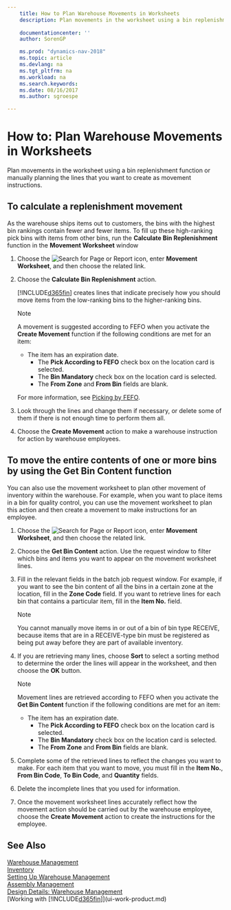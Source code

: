 ```yaml
---
    title: How to Plan Warehouse Movements in Worksheets 
    description: Plan movements in the worksheet using a bin replenishment function or manually planning the lines that you want to create as movement instructions.
    
    documentationcenter: ''
    author: SorenGP

    ms.prod: "dynamics-nav-2018"
    ms.topic: article
    ms.devlang: na
    ms.tgt_pltfrm: na
    ms.workload: na
    ms.search.keywords:
    ms.date: 08/16/2017
    ms.author: sgroespe

---
```

# How to: Plan Warehouse Movements in Worksheets
Plan movements in the worksheet using a bin replenishment function or manually planning the lines that you want to create as movement instructions.  

## To calculate a replenishment movement  
As the warehouse ships items out to customers, the bins with the highest bin rankings contain fewer and fewer items. To fill up these high-ranking pick bins with items from other bins, run the **Calculate Bin Replenishment** function in the **Movement Worksheet** window

1. Choose the ![Search for Page or Report](media/ui-search/search_small.png "Search for Page or Report icon") icon, enter **Movement Worksheet**, and then choose the related link.  
2. Choose the **Calculate Bin Replenishment** action.  

   [!INCLUDE[d365fin](includes/d365fin_md.md)] creates lines that indicate precisely how you should move items from the low-ranking bins to the higher-ranking bins.  

   > [!NOTE]
   >  A movement is suggested according to FEFO when you activate the **Create Movement** function if the following conditions are met for an item:  
   > 
   > - The item has an expiration date.  
   >   -   The **Pick According to FEFO** check box on the location card is selected.  
   >   -   The **Bin Mandatory** check box on the location card is selected.  
   >   -   The **From Zone** and **From Bin** fields are blank.  

   For more information, see [Picking by FEFO](warehouse-picking-by-fefo.md).  

3. Look through the lines and change them if necessary, or delete some of them if there is not enough time to perform them all.  
4. Choose the **Create Movement** action to make a warehouse instruction for action by warehouse employees.  

## To move the entire contents of one or more bins by using the Get Bin Content function  
You can also use the movement worksheet to plan other movement of inventory within the warehouse. For example, when you want to place items in a bin for quality control, you can use the movement worksheet to plan this action and then create a movement to make instructions for an employee.  

1. Choose the ![Search for Page or Report](media/ui-search/search_small.png "Search for Page or Report icon") icon, enter **Movement Worksheet**, and then choose the related link.  
2. Choose the **Get Bin Content** action. Use the request window to filter which bins and items you want to appear on the movement worksheet lines.  
3. Fill in the relevant fields in the batch job request window. For example, if you want to see the bin content of all the bins in a certain zone at the location, fill in the **Zone Code** field. If you want to retrieve lines for each bin that contains a particular item, fill in the **Item No.** field.  

   > [!NOTE]  
   >  You cannot manually move items in or out of a bin of bin type RECEIVE, because items that are in a RECEIVE-type bin must be registered as being put away before they are part of available inventory.  

4. If you are retrieving many lines, choose **Sort** to select a sorting method to determine the order the lines will appear in the worksheet, and then choose the **OK** button.  

   > [!NOTE]
   >  Movement lines are retrieved according to FEFO when you activate the **Get Bin Content** function if the following conditions are met for an item:  
   > 
   > - The item has an expiration date.  
   >   -   The **Pick According to FEFO** check box on the location card is selected.  
   >   -   The **Bin Mandatory** check box on the location card is selected.  
   >   -   The **From Zone** and **From Bin** fields are blank.  

5. Complete some of the retrieved lines to reflect the changes you want to make. For each item that you want to move, you must fill in the **Item No.**, **From Bin Code**, **To Bin Code**, and **Quantity** fields.  
6. Delete the incomplete lines that you used for information.  
7. Once the movement worksheet lines accurately reflect how the movement action should be carried out by the warehouse employee, choose the **Create Movement** action to create the instructions for the employee.  

## See Also  
[Warehouse Management](warehouse-manage-warehouse.md)  
[Inventory](inventory-manage-inventory.md)  
[Setting Up Warehouse Management](warehouse-setup-warehouse.md)     
[Assembly Management](assembly-assemble-items.md)    
[Design Details: Warehouse Management](design-details-warehouse-management.md)  
[Working with [!INCLUDE[d365fin](includes/d365fin_md.md)]](ui-work-product.md)
